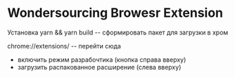 # Wondersourcing Browesr Extension


Установка
yarn && yarn build -- сформировать пакет для загрузки в хром

chrome://extensions/ -- перейти сюда

- включить режим разрабочтика (кнопка справа вверху)
- загрузить распакованное расширение (слева вверху)